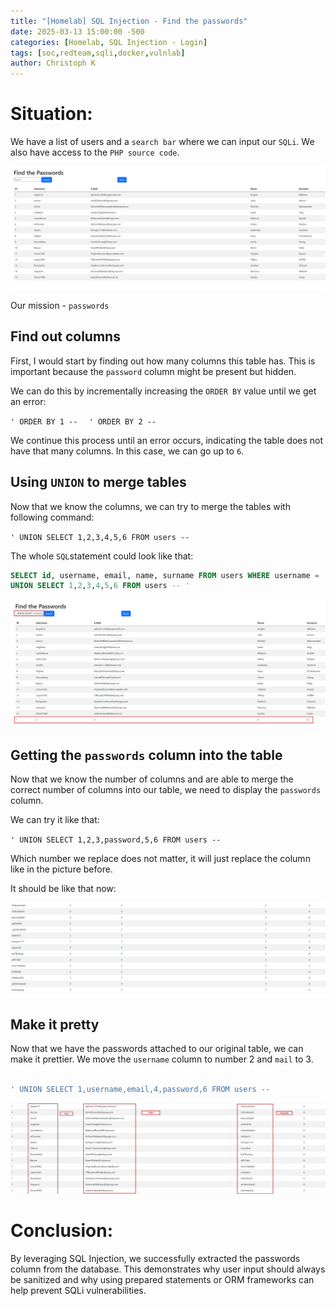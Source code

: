 ```yaml
---
title: "[Homelab] SQL Injection - Find the passwords"
date: 2025-03-13 15:00:00 -500 
categories: [Homelab, SQL Injection - Login]
tags: [soc,redteam,sqli,docker,vulnlab]
author: Christoph K
---
```


# Situation:

We have a list of users and a `search bar` where we can input our `SQLi`. We also have access to the `PHP source code`.

![Login](assets/img/vulnlab/sqli/passwords/01.png)

Our mission - `passwords`


## Find out columns

First, I would start by finding out how many columns this table has. This is important because the `password` column might be present but hidden.

We can do this by incrementally increasing the `ORDER BY` value until we get an error:

`' ORDER BY 1 --  `
`' ORDER BY 2 --  `


We continue this process until an error occurs, indicating the table does not have that many columns. In this case, we can go up to `6`.




## Using `UNION` to merge tables

Now that we know the columns, we can try to merge the tables with following command:

`' UNION SELECT 1,2,3,4,5,6 FROM users -- `

The whole `SQL`statement could look like that:

```sql
SELECT id, username, email, name, surname FROM users WHERE username = '' 
UNION SELECT 1,2,3,4,5,6 FROM users -- '
```

![passwords](assets/img/vulnlab/sqli/passwords/02.png)




## Getting the `passwords` column into the table


Now that we know the number of columns and are able to merge the correct number of columns into our table, we need to display the `passwords` column.

We can try it like that:


`' UNION SELECT 1,2,3,password,5,6 FROM users -- `


Which number we replace does not matter, it will just replace the column like in the picture before.

It should be like that now:


![passwords](assets/img/vulnlab/sqli/passwords/03.png)



## Make it pretty


Now that we have the passwords attached to our original table, we can make it prettier. We move the `username` column to number 2 and `mail` to 3. 

```sql

' UNION SELECT 1,username,email,4,password,6 FROM users -- 
```

![passwords](assets/img/vulnlab/sqli/passwords/04.png)


# Conclusion:

By leveraging SQL Injection, we successfully extracted the passwords column from the database. This demonstrates why user input should always be sanitized and why using prepared statements or ORM frameworks can help prevent SQLi vulnerabilities.

